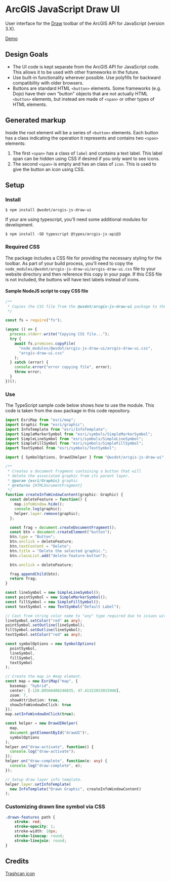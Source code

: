 ArcGIS JavaScript Draw UI
=========================

User interface for the [Draw] toolbar of the ArcGIS API for JavaScript (version 3.X).

[Demo](http://wsdot-gis.github.io/arcgis-js-draw-ui/demo/)

## Design Goals ##

* The UI code is kept separate from the ArcGIS API for JavaScript code. This allows it to be used with other frameworks in the future.
* Use built-in functionality wherever possible. Use polyfills for backward compatibility with older browsers.
* Buttons are standard HTML `<button>` elements. Some frameworks (e.g. Dojo) have their own "button" objects that are not actually HTML `<button>` elements, but instead are made of `<span>` or other types of HTML elements.

## Generated markup ##

Inside the root element will be a series of `<button>` elements.  Each button has a class indicating the operation it represents and contains two `<span>` elements:

1. The first `<span>` has a class of `label` and contains a text label. This label span can be hidden using CSS if desired if you only want to see icons.
2. The second `<span>` is empty and has an class of `icon`. This is used to give the button an icon using CSS.

## Setup ##

### Install ###

```shell
$ npm install @wsdot/arcgis-js-draw-ui
```

If your are using typescript, you'll need some additional modules for development.

```shell
$ npm install -SD typescript @types/arcgis-js-api@3
```

### Required CSS ###

The package includes a CSS file for providing the necessary styling for the toolbar. As part of your build process, you'll need to copy the `node_modules/@wsdot/arcgis-js-draw-ui/arcgis-draw-ui.css` file to your website directory and then reference this copy in your page. If this CSS file is not included, the buttons will have text labels instead of icons.

#### Sample NodeJS script to copy CSS file ####

```javascript
/**
 * Copies the CSS file from the @wsdot/arcgis-js-draw-ui package to the root folder.
 */

const fs = require("fs");

(async () => {
  process.stderr.write("Copying CSS file...");
  try {
    await fs.promises.copyFile(
      "node_modules/@wsdot/arcgis-js-draw-ui/arcgis-draw-ui.css",
      "arcgis-draw-ui.css"
    );
  } catch (error) {
    console.error("error copying file", error);
    throw error;
  }
})();

```

### Use ###

The TypeScript sample code below shows how to use the module. This code is taken from the `demo` package in this code repository.

```typescript
import EsriMap from "esri/map";
import Graphic from "esri/graphic";
import InfoTemplate from "esri/InfoTemplate";
import SimpleMarkerSymbol from "esri/symbols/SimpleMarkerSymbol";
import SimpleLineSymbol from "esri/symbols/SimpleLineSymbol";
import SimpleFillSymbol from "esri/symbols/SimpleFillSymbol";
import TextSymbol from "esri/symbols/TextSymbol";

import { SymbolOptions, DrawUIHelper } from "@wsdot/arcgis-js-draw-ui";

/**
 * Creates a document fragment containing a button that will
 * delete the associated graphic from its parent layer.
 * @param {esri/Graphic} graphic
 * @returns {HTMLDocumentFragment}
 */
function createInfoWindowContent(graphic: Graphic) {
  const deleteFeature = function() {
    map.infoWindow.hide();
    console.log(graphic);
    helper.layer.remove(graphic);
  };

  const frag = document.createDocumentFragment();
  const btn = document.createElement("button");
  btn.type = "Button";
  btn.onclick = deleteFeature;
  btn.textContent = "Delete";
  btn.title = "Delete the selected graphic.";
  btn.classList.add("delete-feature-button");

  btn.onclick = deleteFeature;

  frag.appendChild(btn);
  return frag;
}

const lineSymbol = new SimpleLineSymbol();
const pointSymbol = new SimpleMarkerSymbol();
const fillSymbol = new SimpleFillSymbol();
const textSymbol = new TextSymbol("Default Label");

// Cast from string color name to "any" type required due to issues with dojo/color type declaration.
lineSymbol.setColor("red" as any);
pointSymbol.setOutline(lineSymbol);
fillSymbol.setOutline(lineSymbol);
textSymbol.setColor("red" as any);

const symbolOptions = new SymbolOptions(
  pointSymbol,
  lineSymbol,
  fillSymbol,
  textSymbol
);

// Create the map in #map element.
const map = new EsriMap("map", {
  basemap: "hybrid",
  center: [-120.80566406246835, 47.41322033015946],
  zoom: 7,
  showAttribution: true,
  showInfoWindowOnClick: true
});
map.setInfoWindowOnClick(true);

const helper = new DrawUIHelper(
  map,
  document.getElementById("drawUI")!,
  symbolOptions
);
helper.on("draw-activate", function() {
  console.log("draw-activate");
});
helper.on("draw-complete", function(e: any) {
  console.log("draw-complete", e);
});

// Setup draw layer info template.
helper.layer.setInfoTemplate(
  new InfoTemplate("Drawn Graphic", createInfoWindowContent)
);
```

### Customizing drawn line symbol via CSS

```css
.drawn-features path {
    stroke: red;
    stroke-opacity: 1;
    stroke-width: 10px;
    stroke-linecap: round;
    stroke-linejoin: round;
}
```

## Credits ##

[Trashcan icon](https://openclipart.org/detail/141991/trashcan)

[Draw]:https://developers.arcgis.com/javascript/3/jsapi/draw-amd.html
